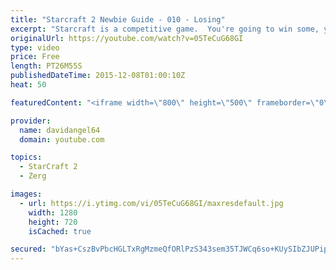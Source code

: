 ```yaml
---
title: "Starcraft 2 Newbie Guide - 010 - Losing"
excerpt: "Starcraft is a competitive game.  You're going to win some, you're going to lose some.  When you win a game, you feel good, and that's awesome.  But how do you react to losing a game?  How you react to losing in a competitive game like Starcraft 2 is an important consideration.  The biggest concept is"
originalUrl: https://youtube.com/watch?v=05TeCuG68GI
type: video
price: Free
length: PT26M55S
publishedDateTime: 2015-12-08T01:00:10Z
heat: 50

featuredContent: "<iframe width=\"800\" height=\"500\" frameborder=\"0\" src=\"https://www.youtube.com/embed/05TeCuG68GI\" allow=\"accelerometer; autoplay; encrypted-media; gyroscope; picture-in-picture\" allowfullscreen></iframe>"

provider:
  name: davidangel64
  domain: youtube.com

topics:
  - StarCraft 2
  - Zerg

images:
  - url: https://i.ytimg.com/vi/05TeCuG68GI/maxresdefault.jpg
    width: 1280
    height: 720
    isCached: true

secured: "bYas+CszBvPbcHGLTxRgMzmeQfORlPzS343sem35TJWCq6so+KUySIbZJUPipbn5vmq9Utv1YWBkPSlEQqheqEBocRYBYQecd73YdByhxteofvUsJu8IN8dA5aQV6ubf8gmqjtQQ9ctmgezjbWIEttapApdusE2YyDBeuud+yLWwjcYD8+J+Cv2BcPXBFmyBAZSk12trZGfVe9FidVCNwScJFVeFWKOgEYCdXTQ6eOKtuZ4tyvLPllPEszLMMFE2xLA0xYAUz56klDGfF0jRNxonEaKVA5tFzlhlqaslGnvruWA3Xeszocd6nJPJ+jfumEmjThqllex3AG9Xj46zmvldIK/2Bgz7zOAFF4QycnxFZQwIsACLleG8d9sFuSmsQIHuwOo3mB9f/OQ54olvRXODMUCSOJxifeCZc+7NjHA=;GGnBeT/zhRx/iwYUXBVSPQ=="
---
```


